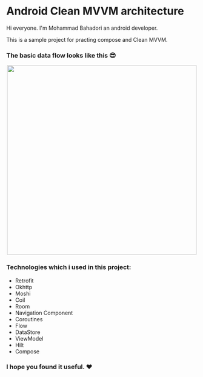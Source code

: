 # Android Clean MVVM architecture


Hi everyone. I'm Mohammad Bahadori an android developer.

This is a sample project for practing compose and Clean MVVM.

### The basic data flow looks like this 😎

<p align="center">
 <img src='https://user-images.githubusercontent.com/45559398/172233712-a350738b-453d-415d-a9e2-71838dad82d5.png' width='500'>
</p>

### Technologies which i used in this project:
   * Retrofit
   * Okhttp
   * Moshi
   * Coil
   * Room
   * Navigation Component
   * Coroutines
   * Flow
   * DataStore
   * ViewModel
   * Hilt
   * Compose

### I hope you found it useful. ❤️
